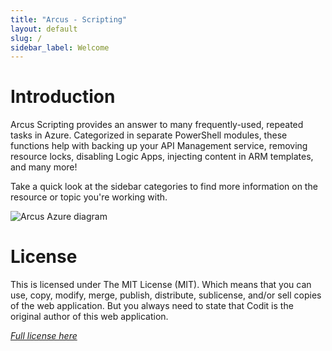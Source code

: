 ```yaml
---
title: "Arcus - Scripting"
layout: default
slug: /
sidebar_label: Welcome
---
```


# Introduction
Arcus Scripting provides an answer to many frequently-used, repeated tasks in Azure. Categorized in separate PowerShell modules, these functions help with backing up your API Management service, removing resource locks, disabling Logic Apps, injecting content in ARM templates, and many more!

Take a quick look at the sidebar categories to find more information on the resource or topic you're working with.

![Arcus Azure diagram](/img/arcus-azure-diagram.jpg)

# License
This is licensed under The MIT License (MIT). Which means that you can use, copy, modify, merge, publish, distribute, sublicense, and/or sell copies of the web application. But you always need to state that Codit is the original author of this web application.

*[Full license here](https://github.com/arcus-azure/arcus.scripting/blob/master/LICENSE)*
